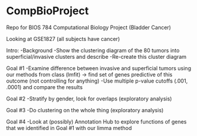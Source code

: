 # CompBioProject
Repo for BIOS 784 Computational Biology Project (Bladder Cancer)

Looking at GSE1827 (all subjects have cancer)

Intro: 
-Background
-Show the clustering diagram of the 80 tumors into superficial/invasive clusters and describe
-Re-create this cluster diagram

Goal #1
-Examine difference between invasive and superficial tumors using our methods from class (lmfit)
    -> find set of genes predictive of this outcome (not controlling for anything)
-Use multiple p-value cutoffs (.001, .0001) and compare the results

Goal #2
-Stratify by gender, look for overlaps (exploratory analysis)

Goal #3
-Do clustering on the whole thing (exploratory analysis)

Goal #4
-Look at (possibly) Annotation Hub to explore functions of genes that we identified in Goal #1 with our limma method

